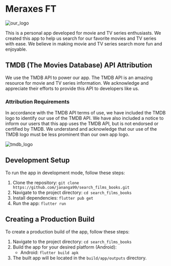 # Meraxes FT
![our_logo](https://user-images.githubusercontent.com/85403622/236903910-5cbcfbab-d198-4b18-b838-0cbb0a9d932a.png)

This is a personal app developed for movie and TV series enthusiasts. We created this app to help us search for our favorite movies and TV series with ease. We believe in making movie and TV series search more fun and enjoyable.

## TMDB (The Movies Database) API Attribution

We use the TMDB API to power our app. The TMDB API is an amazing resource for movie and TV series information. We acknowledge and appreciate their efforts to provide this API to developers like us.

### Attribution Requirements

In accordance with the TMDB API terms of use, we have included the TMDB logo to identify our use of the TMDB API. We have also included a notice to inform our users that this app uses the TMDB API, but is not endorsed or certified by TMDB. We understand and acknowledge that our use of the TMDB logo must be less prominent than our own app logo.  

![tmdb_logo](https://user-images.githubusercontent.com/85403622/236904020-e0e2f047-741c-4313-b781-c85ccc5275c2.png)

## Development Setup

To run the app in development mode, follow these steps:

1. Clone the repository: `git clone https://github.com/jananga99/search_films_books.git`
2. Navigate to the project directory: `cd search_films_books`
3. Install dependencies: `flutter pub get`
4. Run the app: `flutter run`

## Creating a Production Build

To create a production build of the app, follow these steps:

1. Navigate to the project directory: `cd search_films_books`
2. Build the app for your desired platform (Android):
    - Android: `flutter build apk`
3. The built app will be located in the `build/app/outputs` directory.



